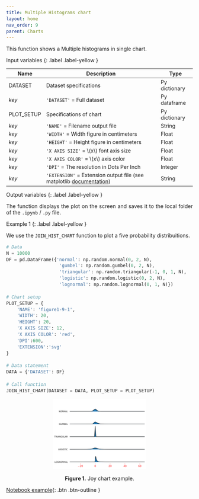 ```yaml
---
title: Multiple Histograms chart
layout: home
nav_order: 9
parent: Charts
---
```


<!--Don't delete ths script-->
<script src = "https://polyfill.io/v3/polyfill.min.js?features=es6"></script>
<script id = "MathJax-script" async src="https://cdn.jsdelivr.net/npm/mathjax@3/es5/tex-mml-chtml.js"></script>
<!--Don't delete ths script-->

<p align = "justify">This function shows a Multiple histograms in single chart.</p>

Input variables
{: .label .label-yellow }

<table style = "width:100%">
   <thead>
      <tr>
        <th>Name</th>
        <th>Description</th>
        <th>Type</th>
      </tr>
    </thead>
    <tr>
        <td>DATASET</td>
        <td>Dataset specifications</td>
        <td>Py dictionary</td>
    </tr>
    <tr>
        <td><i>key</i></td>
        <td><code>'DATASET'</code> = Full dataset</td>
        <td>Py dataframe</td>
    </tr> 
    <tr>
        <td>PLOT_SETUP</td>
        <td>Specifications of chart</td>
        <td>Py dictionary</td>
    </tr>  
    <tr>
        <td><i>key</i></td>
        <td><code>'NAME'</code> = Filename output file</td>
        <td>String</td>
    </tr>  
    <tr>
        <td><i>key</i></td>
        <td><code>'WIDTH'</code> = Width figure in centimeters</td>
        <td>Float</td>
    </tr>
    <tr>
        <td><i>key</i></td>
        <td><code>'HEIGHT'</code> = Height figure in centimeters</td>
        <td>Float</td>
    </tr> 
    <tr>
        <td><i>key</i></td>
        <td><code>'X AXIS SIZE'</code> = \(x\) font axis size</td>
        <td>Float</td>
    </tr>
    <tr>
        <td><i>key</i></td>
        <td><code>'X AXIS COLOR'</code> = \(x\) axis color</td>
        <td>Float</td>
    </tr>
    <tr>
        <td><i>key</i></td>
        <td><code>'DPI'</code> = The resolution in Dots Per Inch</td>
        <td>Integer</td>
    </tr>   
    <tr>
        <td><i>key</i></td>
        <td><code>'EXTENSION'</code> = Extension output file (see matplotlib <a href="https://matplotlib.org/stable/api/_as_gen/matplotlib.pyplot.savefig.html" target="_blank">documentation</a>)</td>
        <td>String</td>
    </tr>
</table>

Output variables
{: .label .label-yellow }

<p align = "justify">The function displays the plot on the screen and saves it to the local folder of the <code>.ipynb</code> / <code>.py</code> file.</p>

Example 1
{: .label .label-yellow }

<p align = "justify">We use the <code>JOIN_HIST_CHART</code> function to plot a five probability distribuitions.</p>

```python
# Data
N = 10000
DF = pd.DataFrame({'normal': np.random.normal(0, 2, N),
                    'gumbel': np.random.gumbel(0, 2, N),
                    'triangular': np.random.triangular(-1, 0, 1, N),
                    'logistic': np.random.logistic(0, 2, N),
                    'lognormal': np.random.lognormal(0, 1, N)})

# Chart setup
PLOT_SETUP = {
    'NAME': 'figure1-9-1',
    'WIDTH': 20,
    'HEIGHT': 20,
    'X AXIS SIZE': 12,
    'X AXIS COLOR': 'red',
    'DPI':600,
    'EXTENSION':'svg'
}

# Data statement 
DATA = {'DATASET': DF}

# Call function
JOIN_HIST_CHART(DATASET = DATA, PLOT_SETUP = PLOT_SETUP)
```

<center><img src="assets/images/figure1-9-1.svg" width="50%"></center>
<p align = "center"><b>Figure 1.</b> Joy chart example.</p>

[Notebook example](https://drive.google.com/file/d/1uqUoxjKcnK5OW7Iv-39sP0z_uFJrzGak/view?usp=sharing){: .btn .btn-outline }